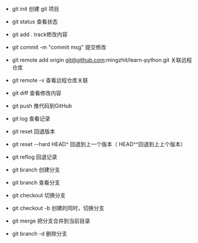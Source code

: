 - git init  创建 git 项目
- git status  查看状态
- git add .   track修改内容
- git commit -m "commit msg"    提交修改
- git remote add origin git@github.com:mingzhit/learn-python.git    关联远程仓库
- git remote -v     查看远程仓库关联
- git diff      查看修改内容
- git push  推代码到GitHub

- git log   查看记录
- git reset     回退版本
- git reset --hard HEAD^     回退到上一个版本（ HEAD^^回退到上上个版本）
- git reflog     回退记录
- git branch <name>    创建分支
- git branch    查看分支
- git checkout <name>   切换分支
- git checkout -b <name>    创建的同时，切换分支
- git merge <name>  把分支合并到当前目录
- git branch -d <name>  删除分支